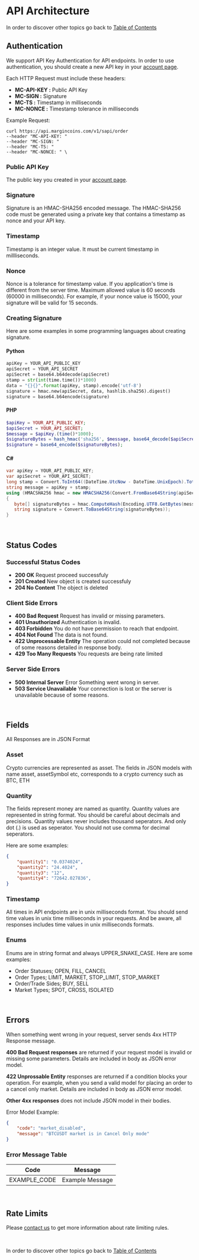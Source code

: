 # API Architecture

In order to discover other topics go back to [Table of Contents](README.md)

## Authentication

We support API Key Authentication for API endpoints. In order to use authentication, you should create a new API key in your [account page](https://www.margincoins.com/account/api-management).

Each HTTP Request must include these headers:

- **MC-API-KEY :** Public API Key
- **MC-SIGN :** Signature
- **MC-TS :** Timestamp in milliseconds
- **MC-NONCE :** Timestamp tolerance in milliseconds

Example Request:

```
curl https://api.margincoins.com/v1/sapi/order
--header "MC-API-KEY: "
--header "MC-SIGN: "
--header "MC-TS: "
--header "MC-NONCE: " \
```

### Public API Key

The public key you created in your [account page](https://www.margincoins.com/account/api-management).

### Signature

Signature is an HMAC-SHA256 encoded message. The HMAC-SHA256 code must be generated using a private key that contains a timestamp as nonce and your API key.

### Timestamp

Timestamp is an integer value. It must be current timestamp in millliseconds.

### Nonce

Nonce is a tolerance for timestamp value. If you application's time is different from the server time. Maximum allowed value is 60 seconds (60000 in milliseconds). For example, if your nonce value is 15000, your signature will be valid for 15 seconds.

### Creating Signature

Here are some examples in some programming languages about creating signature.

#### Python

```python
apiKey = YOUR_API_PUBLIC_KEY
apiSecret = YOUR_API_SECRET
apiSecret = base64.b64decode(apiSecret)
stamp = str(int(time.time())*1000)
data = "{}{}".format(apiKey, stamp).encode('utf-8')
signature = hmac.new(apiSecret, data, hashlib.sha256).digest()
signature = base64.b64encode(signature)
```

#### PHP

```php
$apiKey = YOUR_API_PUBLIC_KEY;
$apiSecret = YOUR_API_SECRET;
$message = $apiKey.(time()*1000);
$signatureBytes = hash_hmac('sha256', $message, base64_decode($apiSecret), true);
$signature = base64_encode($signatureBytes);
```

#### C#

```cs
var apiKey = YOUR_API_PUBLIC_KEY;
var apiSecret = YOUR_API_SECRET;
long stamp = Convert.ToInt64((DateTime.UtcNow - DateTime.UnixEpoch).TotalMilliseconds);
string message = apiKey + stamp;
using (HMACSHA256 hmac = new HMACSHA256(Convert.FromBase64String(apiSecret)))
{
   byte[] signatureBytes = hmac.ComputeHash(Encoding.UTF8.GetBytes(message));
   string signature = Convert.ToBase64String(signatureBytes));
}
```

<br />

## Status Codes

### Successful Status Codes

- **200 OK** Request proceed successfuly
- **201 Created** New object is created successfuly
- **204 No Content** The object is deleted

### Client Side Errors

- **400 Bad Request** Request has invalid or missing parameters.
- **401 Unauthorized** Authentication is invalid.
- **403 Forbidden** You do not have permission to reach that endpoint.
- **404 Not Found** The data is not found.
- **422 Unprocessable Entity** The operation could not completed because of some reasons detailed in response body.
- **429 Too Many Requests** You requests are being rate limited

### Server Side Errors

- **500 Internal Server** Error Something went wrong in server.
- **503 Service Unavailable** Your connection is lost or the server is unavailable because of some reasons.

<br />

## Fields

All Responses are in JSON Format

### Asset

Crypto currencies are represented as asset. The fields in JSON models with name asset, assetSymbol etc, corresponds to a crypto currency such as BTC, ETH

### Quantity

The fields represent money are named as quantity. Quantity values are represented in string format. You should be careful about decimals and precisions. Quantity values never includes thousand seperators. And only dot (.) is used as seperator. You should not use comma for decimal seperators.

Here are some examples:

```json
{
    "quantity1": "0.0374024",
    "quantity2": "24.4024",
    "quantity3": "12",
    "quantity4": "72642.027836",
}
```

### Timestamp

All times in API endpoints are in unix milliseconds format. You should send time values in unix time milliseconds in your requests. And be aware, all responses includes time values in unix milliseconds formats.

### Enums

Enums are in string format and always UPPER_SNAKE_CASE. Here are some examples:
- Order Statuses; OPEN, FILL, CANCEL
- Order Types; LIMIT, MARKET, STOP_LIMIT, STOP_MARKET
- Order/Trade Sides; BUY, SELL
- Market Types; SPOT, CROSS, ISOLATED

<br />

## Errors

When something went wrong in your request, server sends 4xx HTTP Response message.

**400 Bad Request responses** are returned if your request model is invalid or missing some parameters. Details are included in body as JSON error model.

**422 Unprossable Entity** responses are returned if a condition blocks your operation. For example, when you send a valid model for placing an order to a cancel only market. Details are included in body as JSON error model.

**Other 4xx responses** does not include JSON model in their bodies.

Error Model Example:

```json
{
    "code": "market_disabled",
    "message": "BTCUSDT market is in Cancel Only mode"
}
```

### Error Message Table

| Code | Message |
| --- | ----------- |
| EXAMPLE_CODE | Example Message |

<br />

## Rate Limits

Please [contact us](https://www.margincoins.com/corporate/contact-form) to get more information about rate limiting rules.


<br />

In order to discover other topics go back to [Table of Contents](README.md)
